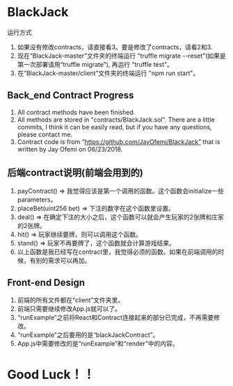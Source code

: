 # BlackJack
运行方式
1. 如果没有修改contracts，请直接看3。要是修改了contracts，请看2和3.
2. 现在“BlackJack-master”文件夹的终端运行 "truffle migrate --reset"(如果是第一次部署请用“truffle migrate”), 再运行 "truffle test"。
3. 在“BlackJack-master/client”文件夹的终端运行 "npm run start"。

## Back_end Contract Progress
1. All contract methods have been finished.
2. All methods are stored in "contracts/BlackJack.sol". There are a little commits, I think it can be easily read, but if you have any questions, please contact me.
3. Contract code is from “https://github.com/JayOfemi/BlackJack” that is written by Jay Ofemi on 06/23/2018.

## 后端contract说明(前端会用到的)
1. payContract() => 我觉得应该是第一个调用的函数。这个函数会initialize一些parameters。
2. placeBet(uint256 bet) => 下注的数字在这个函数里设置。
3. deal() => 在确定下注的大小之后，这个函数可以就会产生玩家的2张牌和庄家的2张牌。
4. hit() => 玩家继续要牌，则可以调用这个函数。
5. stand() => 玩家不再要牌了，这个函数就会计算游戏结果。
6. 以上函数是我已经写在contract里，我觉得必须的函数。如果在前端调用的时候，有别的需求可以再加。

## Front-end Design
1. 前端的所有文件都在“client”文件夹里。
2. 前端只需要继续修改App.js就可以了。
3. “runExample”之前将React和Contract连接起来的部分已完成，不再需要修改。
4. “runExample”之后要用的是“blackJackContract”。
5. App.js中需要修改的是“runExample”和“render”中的内容。

# Good Luck！！
